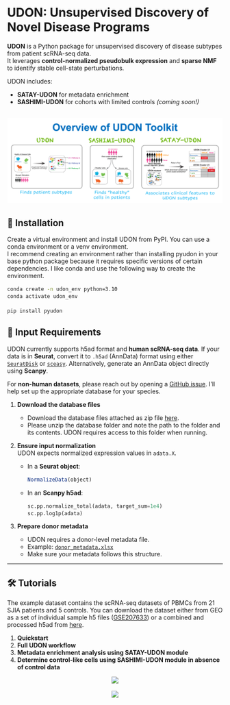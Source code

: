 # UDON: Unsupervised Discovery of Novel Disease Programs

**UDON** is a Python package for unsupervised discovery of disease subtypes from patient scRNA-seq data.  
It leverages **control-normalized pseudobulk expression** and **sparse NMF** to identify stable cell-state perturbations.  

UDON includes:  
- **SATAY-UDON** for metadata enrichment  
- **SASHIMI-UDON** for cohorts with limited controls *(coming soon!)*  

![Overview of UDON Toolkit](udon_toolkit_overview.png)
---

## 🚀 Installation  

Create a virtual environment and install UDON from PyPI. You can use a conda environment or a venv environment.  
I recommend creating an environment rather than installing pyudon in your base python package because it requires specific versions of certain dependencies. 
I like conda and use the following way to create the environment.

```bash
conda create -n udon_env python=3.10
conda activate udon_env

pip install pyudon
```

## 📂 Input Requirements  

UDON currently supports h5ad format and **human scRNA-seq data**. If your data is in **Seurat**, convert it to `.h5ad` (AnnData) format using either [`SeuratDisk`](https://mojaveazure.github.io/seurat-disk/articles/convert-anndata.html) or [`sceasy`](https://github.com/cellgeni/sceasy). Alternatively, generate an AnnData object directly using **Scanpy**. 

For **non-human datasets**, please reach out by opening a [GitHub issue](https://github.com/kairaveet/py-udon/issues). I’ll help set up the appropriate database for your species.  

1. **Download the database files**  
   - Download the database files attached as zip file [here](https://github.com/kairaveet/py-udon/blob/main/udon-python.zip). 
   - Please unzip the database folder and note the path to the folder and its contents. UDON requires access to this folder when running.  

3. **Ensure input normalization**  
   UDON expects normalized expression values in `adata.X`.  
   - In a **Seurat object**:  
     ```R
     NormalizeData(object)
     ```  
   - In an **Scanpy h5ad**:  
     ```python
     sc.pp.normalize_total(adata, target_sum=1e4)
     sc.pp.log1p(adata)
     ```  

4. **Prepare donor metadata**  
   - UDON requires a donor-level metadata file.  
   - Example: [`donor_metadata.xlsx`](https://github.com/kairaveet/py-udon/blob/main/donor_metadata.xlsx)  
   - Make sure your metadata follows this structure.  

---

## 🛠 Tutorials

The example dataset contains the scRNA-seq datasets of PBMCs from 21 SJIA patients and 5 controls. 
You can download the dataset either from GEO as a set of individual sample h5 files ([GSE207633](https://www.ncbi.nlm.nih.gov/geo/query/acc.cgi?acc=GSE207633)) or a combined and processed h5ad from [here]().

1. **Quickstart**
2. **Full UDON workflow**
3. **Metadata enrichment analysis using SATAY-UDON module**
4. **Determine control-like cells using SASHIMI-UDON module in absence of control data**

<p align="center">
  <a href="https://mapmyvisitors.com/web/1bzku">
     <img width="200"  src="https://mapmyvisitors.com/map.png?d=2lii7u4aMjVwFilH5T7yLnFPR5XJ75oXRC_8-Qke7F4&cl=ffffff" />
   </a>
</p>
<p align="center">
  <a href="#">
     <img src="https://api.visitorbadge.io/api/visitors?path=https%3A%2F%2Fgithub.com%2Fkairaveet%2Fpyudon&countColor=%23ba68c8" />
   </a>
</p>

